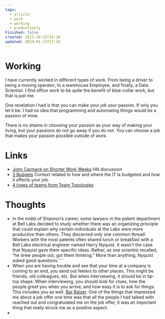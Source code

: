 ```yaml
---
tags:
  - article
  - work
  - working
  - productivity
Finished: false
created: 2023-10-15T15:28
updated: 2024-01-12T17:30
---
```


# Working
I have currently worked in different types of work. From being a driver to being a moving operator, to a warehouse Employee,  and finally, a Data Scientist. 
I find office work to be quite the benefit of blue-collar work, but that is just me. 


One revelation I had is that you can make your job your passion. If only you let it be. I had no idea that programming and automating things would be a passion of mine. 

There is no shame in choosing your passion as your way of making your living, but your passions do not go away if you do not.  You can choose a job that makes your passion possible outside of work. 

# Links
- [John Carmack on Shorter Work Weeks](https://news.ycombinator.com/item?id=10845832) HN discussion
- [3 Budgets](https://swizec.com/blog/the-3-budgets/) Context related to how and where the IT is budgeted and how it affects your job. 
- [4 types of teams from Team Topologies](https://itrevolution.com/articles/four-team-types/)

# Thoughts 
- In the midst of Shannon’s career, some lawyers in the patent department at Bell Labs decided to study whether there was an organizing principle that could explain why certain individuals at the Labs were more productive than others. They discerned only one common thread: Workers with the most patents often shared lunch or breakfast with a Bell Labs electrical engineer named Harry Nyquist. It wasn’t the case that Nyquist gave them specific ideas. Rather, as one scientist recalled, “he drew people out, got them thinking.” More than anything, Nyquist asked good questions.'```
- When you are having trouble and see that your time at a company is coming to an end, you send out feelers to other places. This might be friends, old colleagues, etc.  But when interviewing, it should be in tip-top shape.  When interviewing, you should look for clues, how the people greet you when you arrive, and how easy it is to ask for things. This includes you as well. [Bar Raiser](https://www.aboutamazon.eu/news/working-at-amazon/what-is-a-bar-raiser-at-amazon). One of the things that impressed me about a job offer one time was that all the people I had talked with reached out and congratulated me on the job offer, it was an important thing that really struck me as a positive aspect. 
- 


